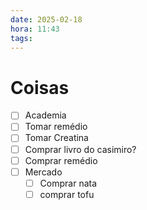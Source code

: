 ```yaml
---
date: 2025-02-18
hora: 11:43
tags:
---
```





# Coisas
- [ ] Academia
- [ ] Tomar remédio
- [ ] Tomar Creatina
- [ ] Comprar livro do casimiro?
- [ ] Comprar remédio
- [ ] Mercado
	- [ ] Comprar nata
	- [ ] comprar tofu